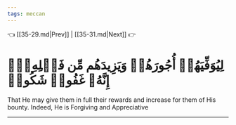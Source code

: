 ```yaml
---
tags: meccan
---
```


👈 [[35-29.md|Prev]] | [[35-31.md|Next]] 👉

# لِيُوَفِّيَهُمۡ أُجُورَهُمۡ وَيَزِيدَهُم مِّن فَضۡلِهِۦٓۚ إِنَّهُۥ غَفُورٞ شَكُورٞ

That He may give them in full their rewards and increase for them of His bounty. Indeed, He is Forgiving and Appreciative

---

